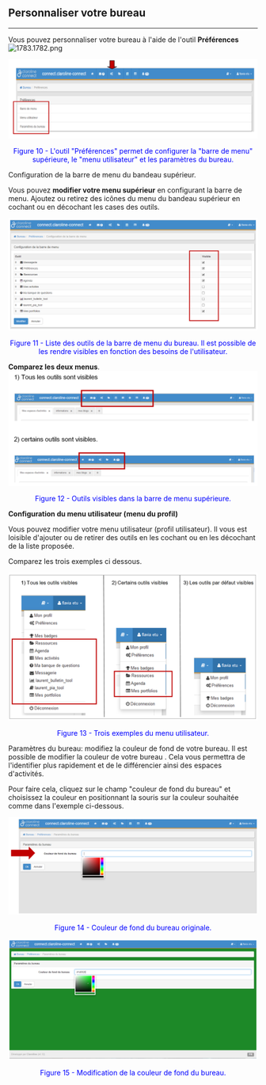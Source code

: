 ## Personnaliser votre bureau

---

Vous pouvez personnaliser votre bureau à l'aide de l'outil **Préférences** ![1783.1782.png](http://www.claroline.net/uploads/custom/images/1782.png)

![](images/fig10.png)

<p style="text-align: center; color: blue">Figure 10 - L'outil "Préférences" permet de configurer la "barre de menu" supérieure, le "menu utilisateur" et les paramètres du bureau.</p>

Configuration de la barre de menu du bandeau supérieur.

Vous pouvez **modifier votre menu supérieur** en configurant la barre de menu. Ajoutez ou retirez des icônes du menu du bandeau supérieur en cochant ou en décochant les cases des outils.

![](images/fig11.png)

<p style="text-align: center; color: blue">Figure 11 - Liste des outils de la barre de menu du bureau. Il est possible de les rendre visibles en fonction des besoins de l'utilisateur.</p>

**Comparez les deux menus**.
![](images/fig12.png)

<p style="text-align: center; color: blue">Figure 12 - Outils visibles dans la barre de menu supérieure.</p>

**Configuration du menu utilisateur (menu du profil)**

Vous pouvez modifier votre menu utilisateur (profil utilisateur). Il vous est loisible d'ajouter ou de retirer des outils en les cochant ou en les décochant de la liste proposée.

Comparez les trois exemples ci dessous.

![](images/fig13.png)

<p style="text-align: center; color: blue">Figure 13 - Trois exemples du menu utilisateur.</p>

Paramètres du bureau: modifiez la couleur de fond de votre bureau.
Il est possible de modifier la couleur de votre bureau . Cela vous permettra de l'identifier plus rapidement et de le différencier ainsi des espaces d'activités.

Pour faire cela, cliquez sur le champ "couleur de fond du bureau" et choisissez la couleur en positionnant la souris sur la couleur souhaitée comme dans l'exemple ci-dessous.

![](images/fig14.png)

<p style="text-align: center; color: blue">Figure 14 - Couleur de fond du bureau originale.</p>

![](images/fig15.png)

<p style="text-align: center; color: blue">Figure 15 - Modification de la couleur de fond du bureau.</p>
